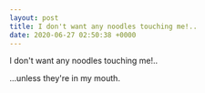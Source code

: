 ```yaml
---
layout: post
title: I don't want any noodles touching me!..
date: 2020-06-27 02:50:38 +0000
---
```


I don't want any noodles touching me!..

...unless they're in my mouth.

